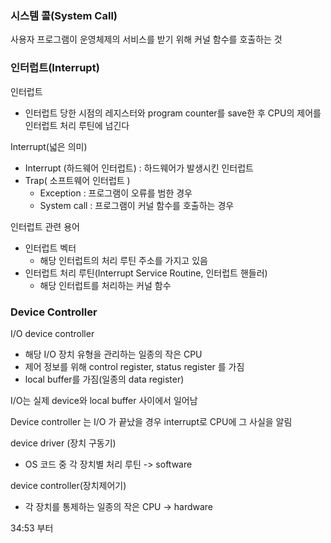 ### 시스템 콜(System Call)

사용자 프로그램이 운영체제의 서비스를 받기 위해 커널 함수를 호출하는 것



### 인터럽트(Interrupt)

인터럽트

- 인터럽트 당한 시점의 레지스터와 program counter를 save한 후 CPU의 제어를 인터럽트 처리 루틴에 넘긴다

Interrupt(넓은 의미)

- Interrupt (하드웨어 인터럽트) : 하드웨어가 발생시킨 인터럽트
- Trap( 소프트웨어 인터럽트 )
  - Exception : 프로그램이 오류를 범한 경우
  - System call : 프로그램이 커널 함수를 호출하는 경우

인터럽트 관련 용어

- 인터럽트 벡터
  - 해당 인터럽트의 처리 루틴 주소를 가지고 있음
- 인터럽트 처리 루틴(Interrupt Service Routine, 인터럽트 핸들러)
  - 해당 인터럽트를 처리하는 커널 함수

### Device Controller

I/O device controller

- 해당 I/O 장치 유형을 관리하는 일종의 작은 CPU
- 제어 정보를 위해 control register, status register 를 가짐
- local buffer를 가짐(일종의 data register)

I/O는 실제 device와 local buffer 사이에서 일어남

Device controller 는 I/O 가 끝났을 경우 interrupt로 CPU에 그 사실을 알림



device driver (장치 구동기)

- OS 코드 중 각 장치별 처리 루틴 -> software

device controller(장치제어기)

- 각 장치를 통제하는 일종의 작은 CPU -> hardware

34:53 부터
